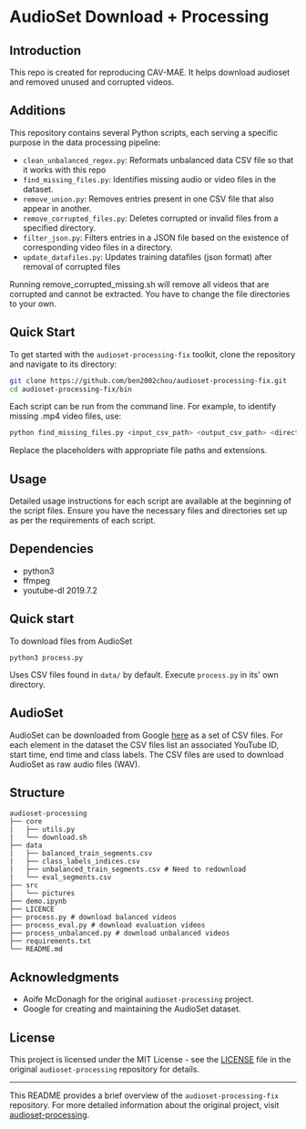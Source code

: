 # AudioSet Download + Processing 

## Introduction

This repo is created for reproducing CAV-MAE. It helps download audioset and removed unused and corrupted videos.

## Additions

This repository contains several Python scripts, each serving a specific purpose in the data processing pipeline:
- `clean_unbalanced_regex.py`: Reformats unbalanced data CSV file so that it works with this repo
- `find_missing_files.py`: Identifies missing audio or video files in the dataset.
- `remove_union.py`: Removes entries present in one CSV file that also appear in another.
- `remove_corrupted_files.py`: Deletes corrupted or invalid files from a specified directory.
- `filter_json.py`: Filters entries in a JSON file based on the existence of corresponding video files in a directory.
- `update_datafiles.py`: Updates training datafiles (json format) after removal of corrupted files
  
Running remove_corrupted_missing.sh will remove all videos that are corrupted and cannot be extracted.
You have to change the file directories to your own.



## Quick Start

To get started with the `audioset-processing-fix` toolkit, clone the repository and navigate to its directory:

```bash
git clone https://github.com/ben2002chou/audioset-processing-fix.git
cd audioset-processing-fix/bin
```

Each script can be run from the command line. For example, to identify missing .mp4 video files, use:

```bash
python find_missing_files.py <input_csv_path> <output_csv_path> <directory_path> .mp4
```

Replace the placeholders with appropriate file paths and extensions.

## Usage

Detailed usage instructions for each script are available at the beginning of the script files. Ensure you have the necessary files and directories set up as per the requirements of each script.

## Dependencies
- python3
- ffmpeg
- youtube-dl 2019.7.2

## Quick start

To download files from AudioSet
```	
python3 process.py 
```
Uses CSV files found in `data/` by default. Execute `process.py` in its' own directory.


## AudioSet
AudioSet can be downloaded from Google [here](https://research.google.com/audioset/download.html) as a set of CSV files. For each element in the dataset the CSV files list an associated YouTube ID, start time, end time and class labels. The CSV files are used to download AudioSet as raw audio files (WAV).

## Structure
```
audioset-processing
├── core
|   ├── utils.py
|   └── download.sh
├── data
|   ├── balanced_train_segments.csv
|   ├── class_labels_indices.csv
|   ├── unbalanced_train_segments.csv # Need to redownload
|   └── eval_segments.csv
├── src
|   └── pictures
├── demo.ipynb
├── LICENCE
├── process.py # download balanced videos
├── process_eval.py # download evaluation videos
├── process_unbalanced.py # download unbalanced videos
├── requirements.txt
└── README.md
```
## Acknowledgments

- Aoife McDonagh for the original `audioset-processing` project.
- Google for creating and maintaining the AudioSet dataset.

  
## License

This project is licensed under the MIT License - see the [LICENSE](LICENSE) file in the original `audioset-processing` repository for details.

---

This README provides a brief overview of the `audioset-processing-fix` repository. For more detailed information about the original project, visit [audioset-processing](https://github.com/aoifemcdonagh/audioset-processing).

